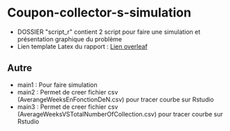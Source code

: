 # Coupon-collector-s-simulation

* DOSSIER "script_r" contient 2 script pour faire une simulation et présentation graphique du problème
* Lien template Latex du rapport : [Lien overleaf](https://www.overleaf.com/read/cxqhwjrzjnnq#d65cd0)

## Autre

* main1 : Pour faire simulation
* main2 : Permet de creer fichier csv (AverangeWeeksEnFonctionDeN.csv) pour tracer courbe sur Rstudio
* main3 : Permet de creer fichier csv (AverageWeeksVSTotalNumberOfCollection.csv) pour tracer courbe sur Rstudio 

